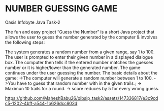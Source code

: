 # NUMBER GUESSING GAME

Oasis Infobyte Java Task-2

The fun and easy project “Guess the Number” is a short Java project that allows the user to guess the number generated by the computer & involves the following steps:

The system generates a random number from a given range, say 1 to 100. The user is prompted to enter their given number in a displayed dialogue box. The computer then tells if the entered number matches the guesses number or it is higher/lower than the generated number. The game continues under the user guessing the number. The basic details about the game: ->The computer will generate a random number between 1 to 100. ->You have to guess that random number with in the given trails.; -> Maximun 10 trails for a round. -> score reduces by 5 for every wrong guess.

https://github.com/MaheshBabu26/oibsip_task2/assets/147336817/e3c9cdc5-1202-4bff-a544-1b626dcc603d

